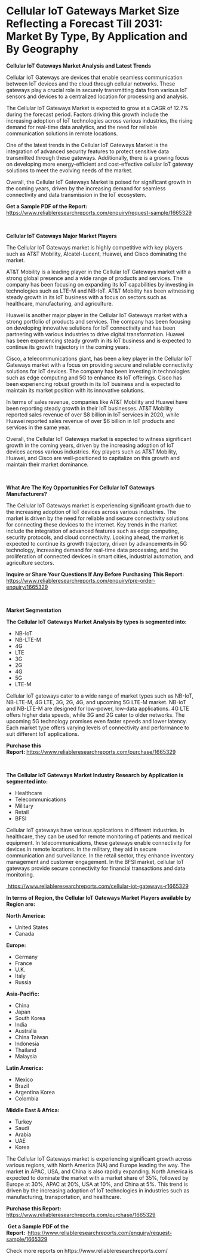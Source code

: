 <p><h1>Cellular IoT Gateways Market Size Reflecting a Forecast Till 2031: Market By Type, By Application and By Geography</h1></p><p><strong>Cellular IoT Gateways Market Analysis and Latest Trends</strong></p>
<p><p>Cellular IoT Gateways are devices that enable seamless communication between IoT devices and the cloud through cellular networks. These gateways play a crucial role in securely transmitting data from various IoT sensors and devices to a centralized location for processing and analysis.</p><p>The Cellular IoT Gateways Market is expected to grow at a CAGR of 12.7% during the forecast period. Factors driving this growth include the increasing adoption of IoT technologies across various industries, the rising demand for real-time data analytics, and the need for reliable communication solutions in remote locations.</p><p>One of the latest trends in the Cellular IoT Gateways Market is the integration of advanced security features to protect sensitive data transmitted through these gateways. Additionally, there is a growing focus on developing more energy-efficient and cost-effective cellular IoT gateway solutions to meet the evolving needs of the market.</p><p>Overall, the Cellular IoT Gateways Market is poised for significant growth in the coming years, driven by the increasing demand for seamless connectivity and data transmission in the IoT ecosystem.</p></p>
<p><strong>Get a Sample PDF of the Report:&nbsp;</strong> <a href="https://www.reliableresearchreports.com/enquiry/request-sample/1665329">https://www.reliableresearchreports.com/enquiry/request-sample/1665329</a></p>
<p>&nbsp;</p>
<p><strong>Cellular IoT Gateways Major Market Players</strong></p>
<p><p>The Cellular IoT Gateways market is highly competitive with key players such as AT&T Mobility, Alcatel-Lucent, Huawei, and Cisco dominating the market. </p><p>AT&T Mobility is a leading player in the Cellular IoT Gateways market with a strong global presence and a wide range of products and services. The company has been focusing on expanding its IoT capabilities by investing in technologies such as LTE-M and NB-IoT. AT&T Mobility has been witnessing steady growth in its IoT business with a focus on sectors such as healthcare, manufacturing, and agriculture.</p><p>Huawei is another major player in the Cellular IoT Gateways market with a strong portfolio of products and services. The company has been focusing on developing innovative solutions for IoT connectivity and has been partnering with various industries to drive digital transformation. Huawei has been experiencing steady growth in its IoT business and is expected to continue its growth trajectory in the coming years.</p><p>Cisco, a telecommunications giant, has been a key player in the Cellular IoT Gateways market with a focus on providing secure and reliable connectivity solutions for IoT devices. The company has been investing in technologies such as edge computing and 5G to enhance its IoT offerings. Cisco has been experiencing robust growth in its IoT business and is expected to maintain its market position with its innovative solutions.</p><p>In terms of sales revenue, companies like AT&T Mobility and Huawei have been reporting steady growth in their IoT businesses. AT&T Mobility reported sales revenue of over $8 billion in IoT services in 2020, while Huawei reported sales revenue of over $6 billion in IoT products and services in the same year.</p><p>Overall, the Cellular IoT Gateways market is expected to witness significant growth in the coming years, driven by the increasing adoption of IoT devices across various industries. Key players such as AT&T Mobility, Huawei, and Cisco are well-positioned to capitalize on this growth and maintain their market dominance.</p></p>
<p>&nbsp;</p>
<p><strong>What Are The Key Opportunities For Cellular IoT Gateways Manufacturers?</strong></p>
<p><p>The Cellular IoT Gateways market is experiencing significant growth due to the increasing adoption of IoT devices across various industries. The market is driven by the need for reliable and secure connectivity solutions for connecting these devices to the internet. Key trends in the market include the integration of advanced features such as edge computing, security protocols, and cloud connectivity. Looking ahead, the market is expected to continue its growth trajectory, driven by advancements in 5G technology, increasing demand for real-time data processing, and the proliferation of connected devices in smart cities, industrial automation, and agriculture sectors.</p></p>
<p><strong>Inquire or Share Your Questions If Any Before Purchasing This Report:</strong> <a href="https://www.reliableresearchreports.com/enquiry/pre-order-enquiry/1665329">https://www.reliableresearchreports.com/enquiry/pre-order-enquiry/1665329</a></p>
<p>&nbsp;</p>
<p><strong>Market Segmentation</strong></p>
<p><strong>The Cellular IoT Gateways Market Analysis by types is segmented into:</strong></p>
<p><ul><li>NB-IoT</li><li>NB-LTE-M</li><li>4G</li><li>LTE</li><li>3G</li><li>2G</li><li>4G</li><li>5G</li><li>LTE-M</li></ul></p>
<p><p>Cellular IoT gateways cater to a wide range of market types such as NB-IoT, NB-LTE-M, 4G LTE, 3G, 2G, 4G, and upcoming 5G LTE-M market. NB-IoT and NB-LTE-M are designed for low-power, low-data applications. 4G LTE offers higher data speeds, while 3G and 2G cater to older networks. The upcoming 5G technology promises even faster speeds and lower latency. Each market type offers varying levels of connectivity and performance to suit different IoT applications.</p></p>
<p><strong>Purchase this Report:&nbsp;</strong><a href="https://www.reliableresearchreports.com/purchase/1665329">https://www.reliableresearchreports.com/purchase/1665329</a></p>
<p>&nbsp;</p>
<p><strong>The Cellular IoT Gateways Market Industry Research by Application is segmented into:</strong></p>
<p><ul><li>Healthcare</li><li>Telecommunications</li><li>Military</li><li>Retail</li><li>BFSI</li></ul></p>
<p><p>Cellular IoT gateways have various applications in different industries. In healthcare, they can be used for remote monitoring of patients and medical equipment. In telecommunications, these gateways enable connectivity for devices in remote locations. In the military, they aid in secure communication and surveillance. In the retail sector, they enhance inventory management and customer engagement. In the BFSI market, cellular IoT gateways provide secure connectivity for financial transactions and data monitoring.</p></p>
<p><a href="https://www.reliableresearchreports.com/cellular-iot-gateways-r1665329">&nbsp;https://www.reliableresearchreports.com/cellular-iot-gateways-r1665329</a></p>
<p><strong>In terms of Region, the Cellular IoT Gateways Market Players available by Region are:</strong></p>
<p>
    <p> <strong> North America: </strong>
        <ul>
            <li>United States</li>
            <li>Canada</li>
        </ul>
        </p> 
    <p> <strong> Europe: </strong>
        <ul>
            <li>Germany</li>
            <li>France</li>
            <li>U.K.</li>
            <li>Italy</li>
            <li>Russia</li>
        </ul>
        </p> 
    <p> <strong> Asia-Pacific: </strong>
        <ul>
            <li>China</li>
            <li>Japan</li>
            <li>South Korea</li>
            <li>India</li>
            <li>Australia</li>
            <li>China Taiwan</li>
            <li>Indonesia</li>
            <li>Thailand</li>
            <li>Malaysia</li>
        </ul>
        </p> 
    <p> <strong> Latin America: </strong>
        <ul>
            <li>Mexico</li>
            <li>Brazil</li>
            <li>Argentina Korea</li>
            <li>Colombia</li>
        </ul>
        </p> 
    <p> <strong> Middle East & Africa: </strong>
        <ul>
            <li>Turkey</li>
            <li>Saudi</li>
            <li>Arabia</li>
            <li>UAE</li>
            <li>Korea</li>
        </ul>
    </p>
    </p>
<p><p>The Cellular IoT Gateways market is experiencing significant growth across various regions, with North America (NA) and Europe leading the way. The market in APAC, USA, and China is also rapidly expanding. North America is expected to dominate the market with a market share of 35%, followed by Europe at 30%, APAC at 20%, USA at 10%, and China at 5%. This trend is driven by the increasing adoption of IoT technologies in industries such as manufacturing, transportation, and healthcare.</p></p>
<p><strong>Purchase this Report: </strong><a href="https://www.reliableresearchreports.com/purchase/1665329">https://www.reliableresearchreports.com/purchase/1665329</a></p>
<p>&nbsp;<strong>Get a Sample PDF of the Report:&nbsp;&nbsp;</strong><a href="https://www.reliableresearchreports.com/enquiry/request-sample/1665329">https://www.reliableresearchreports.com/enquiry/request-sample/1665329</a></p>
<p><strong></strong></p>
<p>Check more reports on https://www.reliableresearchreports.com/</p>